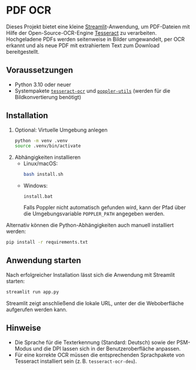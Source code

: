 # PDF OCR

Dieses Projekt bietet eine kleine [Streamlit](https://streamlit.io)-Anwendung, um PDF-Dateien mit Hilfe der Open-Source-OCR-Engine [Tesseract](https://github.com/tesseract-ocr/tesseract) zu verarbeiten. Hochgeladene PDFs werden seitenweise in Bilder umgewandelt, per OCR erkannt und als neue PDF mit extrahiertem Text zum Download bereitgestellt.

## Voraussetzungen

- Python 3.10 oder neuer
- Systempakete [`tesseract-ocr`](https://tesseract-ocr.github.io/tessdoc/Home.html) und [`poppler-utils`](https://poppler.freedesktop.org/) (werden für die Bildkonvertierung benötigt)

## Installation

1. Optional: Virtuelle Umgebung anlegen
   ```bash
   python -m venv .venv
   source .venv/bin/activate
   ```
2. Abhängigkeiten installieren
   - Linux/macOS:
     ```bash
     bash install.sh
     ```
   - Windows:
     ```
     install.bat
     ```
     Falls Poppler nicht automatisch gefunden wird, kann der Pfad über die
     Umgebungsvariable `POPPLER_PATH` angegeben werden.

Alternativ können die Python-Abhängigkeiten auch manuell installiert werden:
```bash
pip install -r requirements.txt
```

## Anwendung starten

Nach erfolgreicher Installation lässt sich die Anwendung mit Streamlit starten:
```bash
streamlit run app.py
```
Streamlit zeigt anschließend die lokale URL, unter der die Weboberfläche aufgerufen werden kann.

## Hinweise

- Die Sprache für die Texterkennung (Standard: Deutsch) sowie der PSM-Modus und die DPI lassen sich in der Benutzeroberfläche anpassen.
- Für eine korrekte OCR müssen die entsprechenden Sprachpakete von Tesseract installiert sein (z. B. `tesseract-ocr-deu`).
